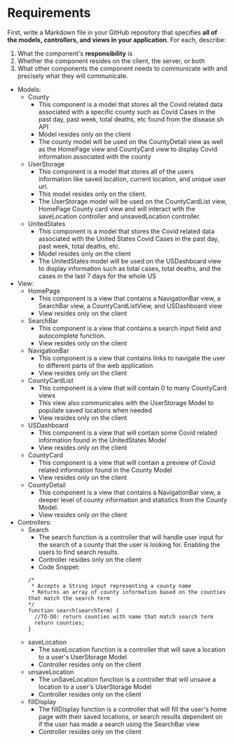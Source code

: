 # Requirements

First, write a Markdown file in your GitHub repository that specifies **all of the models, controllers, and views in your application**. For each, describe:

1. What the component&#39;s **responsibility** is
2. Whether the component resides on the client, the server, or both
3. What other components the component needs to communicate with and precisely what they will communicate.

- Models:
  - County
    - This component is a model that stores all the Covid related data associated with a specific county such as Covid Cases in the past day, past week, total deaths, etc found from the disease.sh API
    - Model resides only on the client
    - The county model will be used on the CountyDetail view as well as the HomePage view and CountyCard view to display Covid information associated with the county
  - UserStorage
    - This component is a model that stores all of the users information like saved location, current location, and unique user url.
    - This model resides only on the client.
    - The UserStorage model will be used on the CountyCardList view, HomePage County card view and will interact with the saveLocation controller and unsavedLocation controller.
  - UnitedStates
    - This component is a model that stores the Covid related data associated with the United States Covid Cases in the past day, past week, total deaths, etc.
    - Model resides only on the client
    - The UnitedStates model will be used on the USDashboard view to display information such as total cases, total deaths, and the cases in the last 7 days for the whole US
- View:
  - HomePage
    - This component is a view that contains a NavigationBar view, a SearchBar view, a CountyCardListView, and USDashboard view
    - View resides only on the client
  - SearchBar
    - This component is a view that contains a search input field and autocomplete function.
    - View resides only on the client
  - NavigationBar
    - This component is a view that contains links to navigate the user to different parts of the web application
    - View resides only on the client
  - CountyCardList
    - This component is a view that will contain 0 to many CountyCard views
    - This view also communicates with the UserStorage Model to populate saved locations when needed
    - View resides only on the client
  - USDashboard
    - This component is a view that will contain some Covid related information found in the UnitedStates Model
    - View resides only on the client
  - CountyCard
    - This component is a view that will contain a preview of Covid related information found in the County Model
    - View resides only on the client
  - CountyDetail
    - This component is a view that contains a NavigationBar view, a deeper level of county information and statistics from the County Model.
    - View resides only on the client
- Controllers:
  - Search
    - The search function is a controller that will handle user input for the search of a county that the user is looking for. Enabling the users to find search results.
    - Controller resides only on the client
    - Code Snippet:
    ```
    /*
     * Accepts a String input representing a county name
     * Returns an array of county information based on the counties that match the search term
    */
    function search(searchTerm) {
      //TO-DO: return counties with name that match search term
      return counties;
    }
    ```
  - saveLocation
    - The saveLocation function is a controller that will save a location to a user&#39;s UserStorage Model
    - Controller resides only on the client
  - unsaveLocation
    - The unSaveLocation function is a controller that will unsave a location to a user&#39;s UserStorage Model
    - Controller resides only on the client
  - fillDisplay
    - The fillDisplay function is a controller that will fill the user&#39;s home page with their saved locations, or search results dependent on if the user has made a search using the SearchBar view
    - Controller resides only on the client
